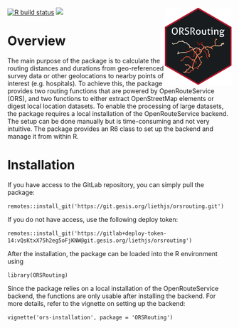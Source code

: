 # <img src="inst/figures/orsr_sticker.png" width = "150" align="right" />

<!-- badges: start -->
[![R build status](https://github.com/gavinsimpson/gratia/workflows/R-CMD-check/badge.svg)](https://github.com/gavinsimpson/gratia/actions)
[![](https://img.shields.io/badge/lifecycle-experimental-orange.svg)](https://lifecycle.r-lib.org/articles/stages.html#experimental)
<!-- badges: end -->

# Overview

The main purpose of the package is to calculate the routing distances and durations from geo-referenced survey data or other geolocations to nearby points of interest (e.g. hospitals). To achieve this, the package provides two routing functions that are powered by OpenRouteService (ORS), and two functions to either extract OpenStreetMap elements or digest local location datasets. To enable the processing of large datasets, the package requires a local installation of the OpenRouteService backend. The setup can be done manually but is time-consuming and not very intuitive. The package provides an R6 class to set up the backend and manage it from within R.

# Installation

If you have access to the GitLab repository, you can simply pull the package:

```
remotes::install_git('https://git.gesis.org/liethjs/orsrouting.git')
```

If you do not have access, use the following deploy token:

```
remotes::install_git('https://gitlab+deploy-token-14:vQsKtxX75h2eg5oFjKNW@git.gesis.org/liethjs/orsrouting')
```

After the installation, the package can be loaded into the R environment using

```
library(ORSRouting)
```

Since the package relies on a local installation of the OpenRouteService backend, the functions are only usable after installing the backend. For more details, refer to the vignette on setting up the backend:

```
vignette('ors-installation', package = 'ORSRouting')
```